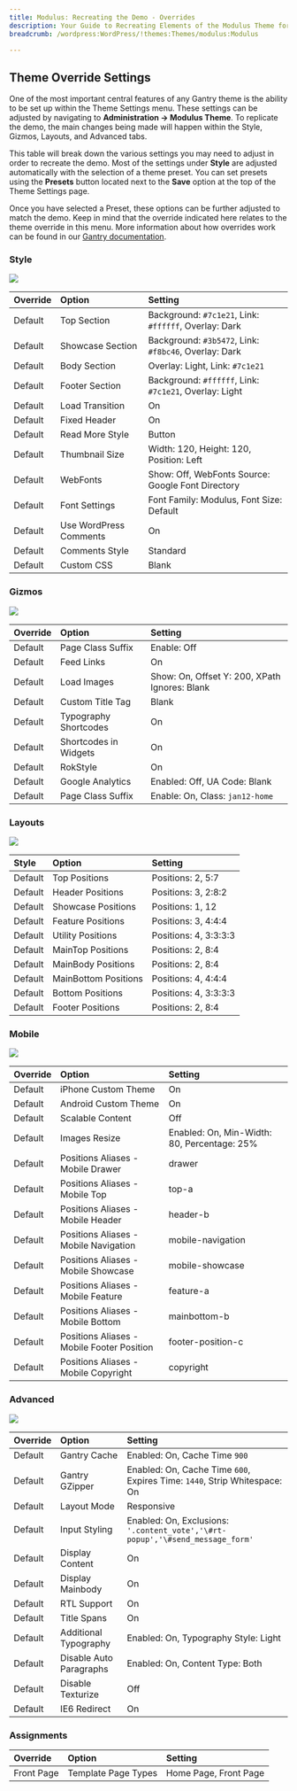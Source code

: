 ```yaml
---
title: Modulus: Recreating the Demo - Overrides
description: Your Guide to Recreating Elements of the Modulus Theme for WordPress
breadcrumb: /wordpress:WordPress/!themes:Themes/modulus:Modulus

---
```


Theme Override Settings
-----
One of the most important central features of any Gantry theme is the ability to be set up within the Theme Settings menu. These settings can be adjusted by navigating to **Administration -> Modulus Theme**. To replicate the demo, the main changes being made will happen within the Style, Gizmos, Layouts, and Advanced tabs.

This table will break down the various settings you may need to adjust in order to recreate the demo. Most of the settings under **Style** are adjusted automatically with the selection of a theme preset. You can set presets using the **Presets** button located next to the **Save** option at the top of the Theme Settings page.

Once you have selected a Preset, these options can be further adjusted to match the demo. Keep in mind that the override indicated here relates to the theme override in this menu. More information about how overrides work can be found in our [Gantry documentation][override].

### Style

![][style]

| Override | Option                 | Setting                                                |  
| :------- | :--------------------- | :----------------------------------------------------- |  
| Default  | Top Section            | Background: `#7c1e21`, Link: `#ffffff`, Overlay: Dark  |  
| Default  | Showcase Section       | Background: `#3b5472`, Link: `#f8bc46`, Overlay: Dark  |  
| Default  | Body Section           | Overlay: Light, Link: `#7c1e21`                        |  
| Default  | Footer Section         | Background: `#ffffff`, Link: `#7c1e21`, Overlay: Light |  
| Default  | Load Transition        | On                                                     |  
| Default  | Fixed Header           | On                                                     |  
| Default  | Read More Style        | Button                                                 |  
| Default  | Thumbnail Size         | Width: 120, Height: 120, Position: Left                |  
| Default  | WebFonts               | Show: Off, WebFonts Source: Google Font Directory      |  
| Default  | Font Settings          | Font Family: Modulus, Font Size: Default               |  
| Default  | Use WordPress Comments | On                                                     |  
| Default  | Comments Style         | Standard                                               |  
| Default  | Custom CSS             | Blank                                                  |  

### Gizmos

![][gizmos]

| Override | Option                | Setting                                       |  
| :------- | :-------------------- | :-------------------------------------------- |  
| Default  | Page Class Suffix     | Enable: Off                                   |  
| Default  | Feed Links            | On                                            |  
| Default  | Load Images           | Show: On, Offset Y: 200, XPath Ignores: Blank |  
| Default  | Custom Title Tag      | Blank                                         |  
| Default  | Typography Shortcodes | On                                            |  
| Default  | Shortcodes in Widgets | On                                            |  
| Default  | RokStyle              | On                                            |  
| Default  | Google Analytics      | Enabled: Off, UA Code: Blank                  |  
| Default  | Page Class Suffix     | Enable: On, Class: `jan12-home`               |

### Layouts

![][layouts]

| Style   | Option               | Setting               |  
| :------ | :------------------- | :-------------------- |  
| Default | Top Positions        | Positions: 2, 5:7     |  
| Default | Header Positions     | Positions: 3, 2:8:2   |  
| Default | Showcase Positions   | Positions: 1, 12      |  
| Default | Feature Positions    | Positions: 3, 4:4:4   |  
| Default | Utility Positions    | Positions: 4, 3:3:3:3 |  
| Default | MainTop Positions    | Positions: 2, 8:4     |  
| Default | MainBody Positions   | Positions: 2, 8:4     |  
| Default | MainBottom Positions | Positions: 4, 4:4:4   |  
| Default | Bottom Positions     | Positions: 4, 3:3:3:3 |  
| Default | Footer Positions     | Positions: 2, 8:4     |  

### Mobile

![][layouts]

| Override    | Option                                     | Setting                                     |
| :---------- | :----------                                | :----------                                 |
| Default     | iPhone Custom Theme                        | On                                          |
| Default     | Android Custom Theme                       | On                                          |
| Default     | Scalable Content                           | Off                                         |
| Default     | Images Resize                              | Enabled: On, Min-Width: 80, Percentage: 25% |
| Default     | Positions Aliases - Mobile Drawer          | drawer                                      |
| Default     | Positions Aliases - Mobile Top             | top-a                                       |
| Default     | Positions Aliases - Mobile Header          | header-b                                    |
| Default     | Positions Aliases - Mobile Navigation      | mobile-navigation                           |
| Default     | Positions Aliases - Mobile Showcase        | mobile-showcase                             |
| Default     | Positions Aliases - Mobile Feature         | feature-a                                   |
| Default     | Positions Aliases - Mobile Bottom          | mainbottom-b                                |
| Default     | Positions Aliases - Mobile Footer Position | footer-position-c                           |
| Default     | Positions Aliases - Mobile Copyright       | copyright                                   |

### Advanced

![][advanced]

| Override | Option                  | Setting                                                                       |  
| :------- | :---------------------- | :---------------------------------------------------------------------------- |  
| Default  | Gantry Cache            | Enabled: On, Cache Time `900`                                                 |  
| Default  | Gantry GZipper          | Enabled: On, Cache Time `600`, Expires Time: `1440`, Strip Whitespace: On     |  
| Default  | Layout Mode             | Responsive                                                                    |  
| Default  | Input Styling           | Enabled: On, Exclusions: `'.content_vote','\#rt-popup','\#send_message_form'` |  
| Default  | Display Content         | On                                                                            |  
| Default  | Display Mainbody        | On                                                                            |  
| Default  | RTL Support             | On                                                                            |  
| Default  | Title Spans             | On                                                                            |  
| Default  | Additional Typography   | Enabled: On, Typography Style: Light                                          |  
| Default  | Disable Auto Paragraphs | Enabled: On, Content Type: Both                                               |  
| Default  | Disable Texturize       | Off                                                                           |  
| Default  | IE6 Redirect            | On                                                                            |  

### Assignments

| Override    | Option              | Setting               |
| :---------- | :----------         | :----------           |
| Front Page  | Template Page Types | Home Page, Front Page |

[override]: http://gantry-framework.org/documentation/wordpress/configure/
[advanced]: assets/setadvanced.jpeg
[layouts]: assets/setlayouts.jpeg
[gizmos]: assets/setgizmos.jpeg
[style]: assets/setstyle.jpeg
[mobile]: assets/setmobile.jpeg
